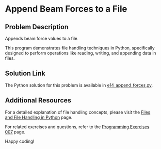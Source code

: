 # Append Beam Forces to a File

## Problem Description
Appends beam force values to a file.

This program demonstrates file handling techniques in Python, specifically designed to perform operations like reading, writing, and appending data in files.

## Solution Link
The Python solution for this problem is available in [e14_append_forces.py](./e14_append_forces.py).

## Additional Resources
For a detailed explanation of file handling concepts, please visit the [Files and File Handling in Python](https://jsp.shiksha/index.php/portfolio/bcse101e-computer-programming-python/files-and-file-handling-python) page.

For related exercises and questions, refer to the [Programming Exercises 007](https://jsp.shiksha/index.php/portfolio/bcse101e-computer-programming-python/files-and-file-handling-python/programming-exercises-007) page.

Happy coding!
